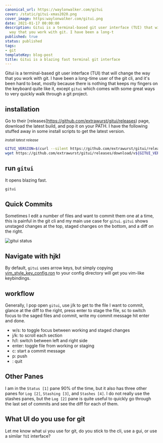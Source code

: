 ```yaml
---
canonical_url: https://waylonwalker.com/gitui
cover: /static/gitui-xmas2020.png
cover_image: https:waylonwalker.com/gitui.png
date: 2021-01-17 00:00:00
description: Gitui is a terminal-based git user interface (TUI) that will change the
  way that you work with git. I have been a long-t
published: true
status: published
tags:
- git
templateKey: blog-post
title: Gitui is a blazing fast terminal git interface
---
```


Gitui is a terminal-based git user interface (TUI) that will change the way
that you work with git. I have been a long-time user of the git cli, and it's
been hard to beat, mostly because there is nothing that keeps my fingers on the
keyboard quite like it, except `gitui` which comes with some great ways to very
quickly walk through a git project.



## installation

Go to their [releases]https://github.com/extrawurst/gitui/releases) page,
download the latest build, and pop it on your PATH.  I have the following
stuffed away in some install scripts to get the latest version.


_<small>install latest release</small>_
``` bash
GITUI_VERSION=$(curl --silent https://github.com/extrawurst/gitui/releases/latest | tr -d '"' | sed 's/^.*tag\///g' | sed 's/>.*$//g' | sed 's/^v//')
wget https://github.com/extrawurst/gitui/releases/download/v${GITUI_VERSION}/gitui-linux-musl.tar.gz -O- -q | sudo tar -zxf - -C /usr/bin/
```

## run `gitui`

It opens blazing fast.

``` bash
gitui
```

## Quick Commits

Sometimes I edit a number of files and want to commit them one at a time, this
is painful in the git cli and my main use case for `gitui`.  `gitui` shows
unstaged changes at the top, staged changes on the bottom, and a diff on the
right.


![gitui status](https://waylonwalker.com/gitui-status.png)


## Navigate with hjkl

By default, `gitui` uses arrow keys, but simply copying
[vim_style_key_config.ron](https://github.com/extrawurst/gitui/blob/master/assets/vim_style_key_config.ron)
to your config directory will get you vim-like keybindings.

## workflow

Generally, I pop open `gitui`, use j/k to get to the file I want to commit,
glance at the diff to the right, press enter to stage the file, sc to switch
focus to the saged files and commit, write my commit message hit enter and
done.

* w/s:   to toggle focus between working and staged changes
* j/k:   to scroll each section
* h/l:   switch between left and right side
* enter: toggle file from working or staging
* c:     start a commit message
* p:     push
* <c-c>: quit

## Other Panes

I am in the `Status [1]` pane 90% of the time, but it also has three other
panes for `Log [2]`, `Stashing [3]`, and `Stashes [4]`.  I do not really use
the stashes panes, but the `Log [2]` pane is quite useful to quickly go through
the last set of commits and see the diff for each of them.

## What UI do you use for git

Let me know what ui you use for git, do you stick to the cli, use a gui, or use
a similar `TUI` interface?